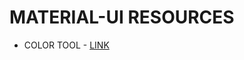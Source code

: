 # MATERIAL-UI RESOURCES

* COLOR TOOL - [LINK](https://material.io/tools/color/#!/?view.left=0&view.right=1&primary.color=039be5&secondary.color=000000)

